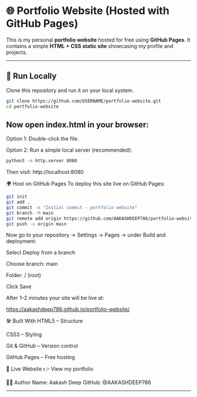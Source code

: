 # 🌐 Portfolio Website (Hosted with GitHub Pages)

This is my personal **portfolio website** hosted for free using **GitHub Pages**. It contains a simple **HTML + CSS static site** showcasing my profile and projects.

---

## 🚀 Run Locally
Clone this repository and run it on your local system.

```bash
git clone https://github.com/USERNAME/portfolio-website.git
cd portfolio-website
```

## Now open index.html in your browser:

Option 1: Double-click the file.

Option 2: Run a simple local server (recommended):

```bash
python3 -m http.server 8080
```
Then visit: http://localhost:8080


🌍 Host on GitHub Pages
To deploy this site live on GitHub Pages:

```bash
git init
git add .
git commit -m "Initial commit - portfolio website"
git branch -M main
git remote add origin https://github.com/AAKASHDEEP786/portfolio-website.git
git push -u origin main
```

Now go to your repository → Settings → Pages → under Build and deployment:

Select Deploy from a branch

Choose branch: main

Folder: / (root)

Click Save

After 1–2 minutes your site will be live at:

https://aakashdeep786.github.io/portfolio-website/

🛠️ Built With
HTML5 – Structure

CSS3 – Styling

Git & GitHub – Version control

GitHub Pages – Free hosting

🔗 Live Website
👉 View my portfolio

👨‍💻 Author
Name: Aakash Deep
GitHub: @AAKASHDEEP786

---
